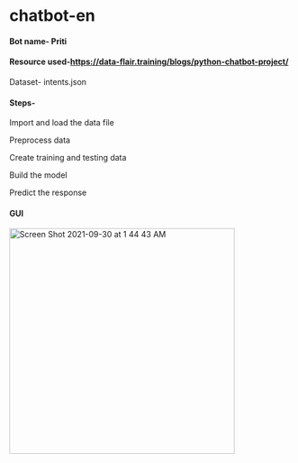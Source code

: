 # chatbot-en
#### Bot name- Priti 
#### Resource used-https://data-flair.training/blogs/python-chatbot-project/

Dataset- intents.json
#### Steps-

Import and load the data file

Preprocess data

Create training and testing data

Build the model

Predict the response

#### GUI
<img width="400" alt="Screen Shot 2021-09-30 at 1 44 43 AM" src="https://user-images.githubusercontent.com/68044440/135401163-0e931df3-d173-44d8-942f-5ff7f5109e8f.png">

